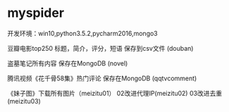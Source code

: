 # myspider
开发环境：win10,python3.5.2,pycharm2016,mongo3

豆瓣电影top250
标题，简介，评分，短语
保存到csv文件
(douban)

盗墓笔记所有内容
保存在MongoDB
(novel)

腾讯视频《花千骨58集》热门评论
保存在MongoDB
(qqtvcomment)

《妹子图》下载所有图片（meizitu01）
02改进代理IP(meizitu02)
03改进去重(meizitu03)
